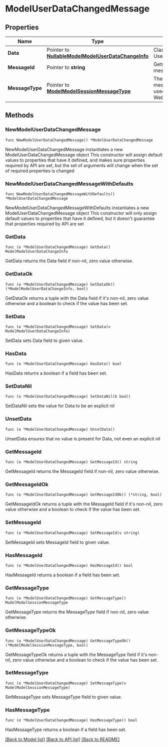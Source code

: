 # ModelUserDataChangedMessage

## Properties

Name | Type | Description | Notes
------------ | ------------- | ------------- | -------------
**Data** | Pointer to [**NullableModelModelUserDataChangeInfo**](ModelUserDataChangeInfo.md) | Class UserDataChangeInfo. | [optional] 
**MessageId** | Pointer to **string** | Gets or sets the message id. | [optional] 
**MessageType** | Pointer to [**ModelModelSessionMessageType**](ModelSessionMessageType.md) | The different kinds of messages that are used in the WebSocket api. | [optional] [readonly] [default to MODELMODELSESSIONMESSAGETYPE_USER_DATA_CHANGED]

## Methods

### NewModelUserDataChangedMessage

`func NewModelUserDataChangedMessage() *ModelUserDataChangedMessage`

NewModelUserDataChangedMessage instantiates a new ModelUserDataChangedMessage object
This constructor will assign default values to properties that have it defined,
and makes sure properties required by API are set, but the set of arguments
will change when the set of required properties is changed

### NewModelUserDataChangedMessageWithDefaults

`func NewModelUserDataChangedMessageWithDefaults() *ModelUserDataChangedMessage`

NewModelUserDataChangedMessageWithDefaults instantiates a new ModelUserDataChangedMessage object
This constructor will only assign default values to properties that have it defined,
but it doesn't guarantee that properties required by API are set

### GetData

`func (o *ModelUserDataChangedMessage) GetData() ModelModelUserDataChangeInfo`

GetData returns the Data field if non-nil, zero value otherwise.

### GetDataOk

`func (o *ModelUserDataChangedMessage) GetDataOk() (*ModelModelUserDataChangeInfo, bool)`

GetDataOk returns a tuple with the Data field if it's non-nil, zero value otherwise
and a boolean to check if the value has been set.

### SetData

`func (o *ModelUserDataChangedMessage) SetData(v ModelModelUserDataChangeInfo)`

SetData sets Data field to given value.

### HasData

`func (o *ModelUserDataChangedMessage) HasData() bool`

HasData returns a boolean if a field has been set.

### SetDataNil

`func (o *ModelUserDataChangedMessage) SetDataNil(b bool)`

 SetDataNil sets the value for Data to be an explicit nil

### UnsetData
`func (o *ModelUserDataChangedMessage) UnsetData()`

UnsetData ensures that no value is present for Data, not even an explicit nil
### GetMessageId

`func (o *ModelUserDataChangedMessage) GetMessageId() string`

GetMessageId returns the MessageId field if non-nil, zero value otherwise.

### GetMessageIdOk

`func (o *ModelUserDataChangedMessage) GetMessageIdOk() (*string, bool)`

GetMessageIdOk returns a tuple with the MessageId field if it's non-nil, zero value otherwise
and a boolean to check if the value has been set.

### SetMessageId

`func (o *ModelUserDataChangedMessage) SetMessageId(v string)`

SetMessageId sets MessageId field to given value.

### HasMessageId

`func (o *ModelUserDataChangedMessage) HasMessageId() bool`

HasMessageId returns a boolean if a field has been set.

### GetMessageType

`func (o *ModelUserDataChangedMessage) GetMessageType() ModelModelSessionMessageType`

GetMessageType returns the MessageType field if non-nil, zero value otherwise.

### GetMessageTypeOk

`func (o *ModelUserDataChangedMessage) GetMessageTypeOk() (*ModelModelSessionMessageType, bool)`

GetMessageTypeOk returns a tuple with the MessageType field if it's non-nil, zero value otherwise
and a boolean to check if the value has been set.

### SetMessageType

`func (o *ModelUserDataChangedMessage) SetMessageType(v ModelModelSessionMessageType)`

SetMessageType sets MessageType field to given value.

### HasMessageType

`func (o *ModelUserDataChangedMessage) HasMessageType() bool`

HasMessageType returns a boolean if a field has been set.


[[Back to Model list]](../README.md#documentation-for-models) [[Back to API list]](../README.md#documentation-for-api-endpoints) [[Back to README]](../README.md)


